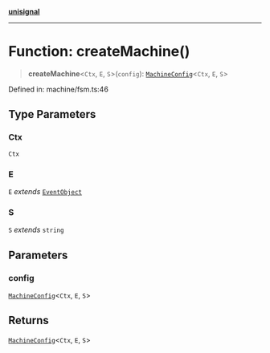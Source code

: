 [**unisignal**](../../../../README.md)

***

# Function: createMachine()

> **createMachine**\<`Ctx`, `E`, `S`\>(`config`): [`MachineConfig`](../type-aliases/MachineConfig.md)\<`Ctx`, `E`, `S`\>

Defined in: machine/fsm.ts:46

## Type Parameters

### Ctx

`Ctx`

### E

`E` *extends* [`EventObject`](../type-aliases/EventObject.md)

### S

`S` *extends* `string`

## Parameters

### config

[`MachineConfig`](../type-aliases/MachineConfig.md)\<`Ctx`, `E`, `S`\>

## Returns

[`MachineConfig`](../type-aliases/MachineConfig.md)\<`Ctx`, `E`, `S`\>
